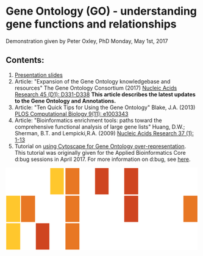 # Gene Ontology (GO) - understanding gene functions and relationships

Demonstration given by Peter Oxley, PhD
Monday, May 1st, 2017

## Contents:
1. [Presentation slides](./GO_demonstration_slides.pdf)
2. Article: "Expansion of the Gene Ontology knowledgebase and resources" The Gene Ontology Consortium (2017) [Nucleic Acids Research 45 (D1): D331-D338](https://academic.oup.com/nar/article/45/D1/D331/2605810/Expansion-of-the-Gene-Ontology-knowledgebase-and) __This article describes the latest updates to the Gene Ontology and Annotations.__
3. Article: "Ten Quick Tips for Using the Gene Ontology" Blake, J.A. (2013) [PLOS Computational Biology 9(11): e1003343](http://journals.plos.org/ploscompbiol/article?id=10.1371/journal.pcbi.1003343#s2)
4. Article: "Bioinformatics enrichment tools: paths toward the comprehensive functional analysis of large gene lists" Huang, D.W.; Sherman, B.T. and Lempicki,R.A. (2009) [Nucleic Acids Research 37 (1): 1-13](https://academic.oup.com/nar/article/37/1/1/1026684/Bioinformatics-enrichment-tools-paths-toward-the)
5. Tutorial on [using Cytoscape for Gene Ontology over-representation](../Cytoscape).
This tutorial was originally given for the Applied Bioinformatics Core d:bug sessions in April 2017. For more information on d:bug, see [here](https://github.com/abcdbug/dbug).


![LBS](../images/motif.png)